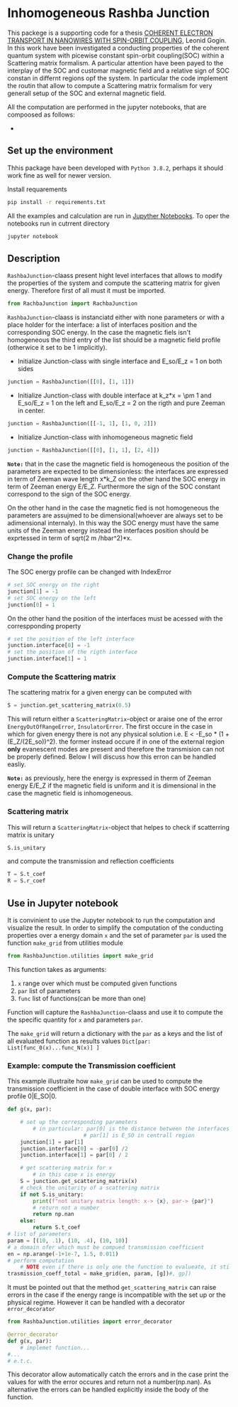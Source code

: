 # Inhomogeneous Rashba Junction

This packege is a supporting code for a thesis [COHERENT ELECTRON TRANSPORT IN NANOWIRES WITH SPIN-ORBIT COUPLING](http://webthesis.biblio.polito.it/id/eprint/22703), Leonid Gogin.
In this work have been investigated a conducting properties of the coherent quantum system with picewise constant spin-orbit coupling(SOC) within a Scattering matrix formalism.
A particular attention have been payed to the interplay of the SOC and customar magnetic field and a relative sign of SOC constan in differnt regions opf the system.
In particular the code implement the routin that allow to compute a Scattering matrix formalism for very generall setup of the SOC and external magnetic field.

All the computation are performed in the jupyter notebooks, that are compoosed as follows:

*

## Set up the environment

Thhis package have been developed with `Python 3.8.2`, perhaps it should work fine as well for newer version.

Install requarements

```bash
pip install -r requirements.txt
```

All the examples and calculation are run in [Jupyther Notebooks](https://jupyter.org). To oper the notebooks run in cutrrent directory

```bash
jupyter notebook
```

## Description

`RashbaJunction`-claass present hight level interfaces that allows to modify the properties of the system and compute the scattering matrix for given energy. Therefore first of all must it must be imported.

```python
from RachbaJunction import RachbaJunction
```

`RashbaJunction`-claass is instanciatd either with none parameters or with a place holder for the interface: a list of interfaces position and the corresponding SOC energy. In the case the magnetic fiels isn't homogeneous the third entry of the list should be a magnetic field profile (otherwice it set to be 1 implicitly).

* Initialize Junction-class with single interface and  E_so/E_z = 1 on both sides

```python
junction = RashbaJunction([[0], [1, 1]])
```

* Initialize Junction-class with double interface at k_z*x = \pm 1 and  E_so/E_z = 1 on the left and E_so/E_z = 2 on the rigth and pure Zeeman in center.

``` python
junction = RashbaJunction([[-1, 1], [1, 0, 2]])
```

* Initialize Junction-class with inhomogeneous magnetic field

``` python
junction = RashbaJunction([[0], [1, 1], [2, 4]])
```

**`Note:`**  that in the case the magnetic field is homogeneous the position of the parameters are expected to be dimensionless: the interfaces are expressed in term of Zeeman wave length x*k_Z on the other hand the SOC energy in term of Zeeman energy E/E_Z. Furthermore the sign of the SOC constant correspond to the sign of the SOC energy.

On the other hand in the case the magnetic fied is not homogeneous the parameters are assujmed to be dimensional(whoever are always set to be adimensional internaly). In this way the SOC energy must have the same units of the Zeeman energy instead the interfaces position should be exprtessed in term of sqrt(2 m /hbar^2)*x.

### Change the profile

The SOC energy profile can be changed with IndexError

```python
# set SOC energy on the right
junction[1] = -1
# set SOC energy on the left
junction[0] = 1
```

On the other hand the position of the interfaces must be acessed with the correspponding property

```python
# set the position of the left interface
junction.interface[0] = -1
# set the position of the rigth interface
junction.interface[1] = 1
```

### Compute the Scattering matrix

The scattering matrix for a given energy can be computed with

```python
S = junction.get_scattering_matrix(0.5)
```

This will return either a `ScatteringMatrix`-object or araise one of the error `EnergyOutOfRangeError`, `InsulatorError`. The first occure in the case in which for given energy there is not any physical solution i.e. E < -E_so * (1 + (E_Z/(2E_so))^2). the former instead occure if in one of the external region **only** evanescent modes are present and therefore the transmision can not be properly defined.
Below I will discuss how this erron can be handled easliy.

**`Note:`** as previously, here the energy is expressed in therm of Zeeman energy E/E_Z if the magnetic field is uniform and it is dimensional in the case the magnetic field is inhomogeneous.

### Scattering matrix

This will return a `ScatteringMatrix`-object that helpes to check if scatterring matrix is unitary

```python
S.is_unitary
```

and compute the transmission and reflection coefficients

```python
T = S.t_coef
R = S.r_coef
```

## Use in Jupyter notebook

It is  convinient to use the Jupyter notebook to run the computation and visualize the result.
In order to simplify the computation of the conducting properties over a energy domain `x` and the set of parameter `par` is used the function `make_grid` from utilities module

```python
from RashbaJunction.utilities import make_grid
```

This function takes as arguments:

1. `x` range over which must be computed given functions
2. `par` list of parameters
3. `func` list of functions(can be more than one)

Function will capture the `RashbaJunction`-claass and use it to compute the the specific quantity for `x` and parameters `par`.

The `make_grid` will return a dictionary with the `par` as a keys and the list of all evaluated function as results values  `Dict[par: List[func_0(x)...func_N(x)] ]`

### Example: compute the Transmission coefficient

This example illustraite how `make_grid` can be used to compute the transmission coefficient in the case of double interface with SOC energy profile 0|E_SO|0.

```python
def g(x, par):

    # set up the corresponding parameters
        # in particular: par[0] is the distance between the interfaces
                        # par[1] is E_SO in centrall region
    junction[1] = par[1]
    junction.interface[0] = -par[0] /2
    junction.interface[1] = par[0] / 2

    # get scattering matrix for x
        # in this case x is energy
    S = junction.get_scattering_matrix(x)
    # check the unitarity of a scattering matrix 
    if not S.is_unitary:
        print(f"not unitary matrix length: x-> {x}, par-> {par}")
        # return not a number 
        return np.nan
    else:
        return S.t_coef
# list of parameters
param = [(10, .1), (10, .4), (10, 10)]
# a domain ofer which must be compued transmission coefficient
en = np.arange(-1+1e-7, 1.5, 0.011)
# perform computation
    # NOTE even if there is only one the function to evalueate, it still musst be passes as a list
trasmission_coeff_total = make_grid(en, param, [g])#, gp])
```

It must be pointed out that the method `get_scattering_matrix` can raise errors in the case if the energy range is incompatible with the set up or the physical regime.
However it can be handled with a decorator `error_decorator`

```python
from RashbaJunction.utilities import error_decorator

@error_decorator
def g(x, par):
    # implemet function...
#...
# e.t.c.
```

This decorator allow automatically catch the errors and in the case print the values for with the error occures and return not a number(np.nan).
As alternative the errors can be handled explicitly inside the body of the function.
